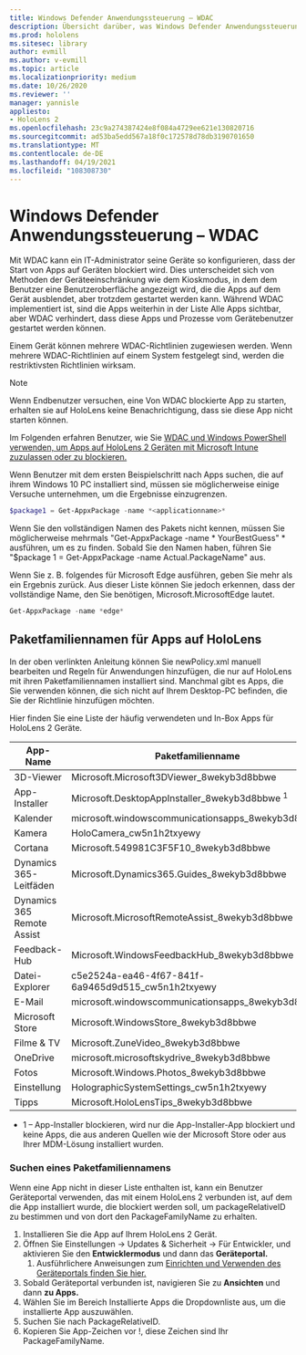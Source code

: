 ```yaml
---
title: Windows Defender Anwendungssteuerung – WDAC
description: Übersicht darüber, was Windows Defender Anwendungssteuerung ist und wie sie zum Verwalten von HoloLens Mixed Reality-Geräten verwendet wird.
ms.prod: hololens
ms.sitesec: library
author: evmill
ms.author: v-evmill
ms.topic: article
ms.localizationpriority: medium
ms.date: 10/26/2020
ms.reviewer: ''
manager: yannisle
appliesto:
- HoloLens 2
ms.openlocfilehash: 23c9a274387424e8f084a4729ee621e130820716
ms.sourcegitcommit: ad53ba5edd567a18f0c172578d78db3190701650
ms.translationtype: MT
ms.contentlocale: de-DE
ms.lasthandoff: 04/19/2021
ms.locfileid: "108308730"
---
```

# <a name="windows-defender-application-control---wdac"></a>Windows Defender Anwendungssteuerung – WDAC

Mit WDAC kann ein IT-Administrator seine Geräte so konfigurieren, dass der Start von Apps auf Geräten blockiert wird. Dies unterscheidet sich von Methoden der Geräteeinschränkung wie dem Kioskmodus, in dem dem Benutzer eine Benutzeroberfläche angezeigt wird, die die Apps auf dem Gerät ausblendet, aber trotzdem gestartet werden kann. Während WDAC implementiert ist, sind die Apps weiterhin in der Liste Alle Apps sichtbar, aber WDAC verhindert, dass diese Apps und Prozesse vom Gerätebenutzer gestartet werden können.

Einem Gerät können mehrere WDAC-Richtlinien zugewiesen werden. Wenn mehrere WDAC-Richtlinien auf einem System festgelegt sind, werden die restriktivsten Richtlinien wirksam. 

> [!NOTE]
> Wenn Endbenutzer versuchen, eine Von WDAC blockierte App zu starten, erhalten sie auf HoloLens keine Benachrichtigung, dass sie diese App nicht starten können.

Im Folgenden erfahren Benutzer, wie Sie [WDAC und Windows PowerShell verwenden, um Apps auf HoloLens 2 Geräten mit Microsoft Intune zuzulassen oder zu blockieren.](https://docs.microsoft.com/mem/intune/configuration/custom-profile-hololens)

Wenn Benutzer mit dem ersten Beispielschritt nach Apps suchen, die auf ihrem Windows 10 PC installiert sind, müssen sie möglicherweise einige Versuche unternehmen, um die Ergebnisse einzugrenzen.

```powershell
$package1 = Get-AppxPackage -name *<applicationname>*
``` 

Wenn Sie den vollständigen Namen des Pakets nicht kennen, müssen Sie möglicherweise mehrmals "Get-AppxPackage -name \* YourBestGuess" \* ausführen, um es zu finden. Sobald Sie den Namen haben, führen Sie "$package 1 = Get-AppxPackage -name Actual.PackageName" aus.

Wenn Sie z. B. folgendes für Microsoft Edge ausführen, geben Sie mehr als ein Ergebnis zurück. Aus dieser Liste können Sie jedoch erkennen, dass der vollständige Name, den Sie benötigen, Microsoft.MicrosoftEdge lautet.

```powershell
Get-AppxPackage -name *edge*
``` 

## <a name="package-family-names-for-apps-on-hololens"></a>Paketfamiliennamen für Apps auf HoloLens

In der oben verlinkten Anleitung können Sie newPolicy.xml manuell bearbeiten und Regeln für Anwendungen hinzufügen, die nur auf HoloLens mit ihren Paketfamiliennamen installiert sind. Manchmal gibt es Apps, die Sie verwenden können, die sich nicht auf Ihrem Desktop-PC befinden, die Sie der Richtlinie hinzufügen möchten.

Hier finden Sie eine Liste der häufig verwendeten und In-Box Apps für HoloLens 2 Geräte.

| App-Name                   | Paketfamilienname                                |
|----------------------------|----------------------------------------------------|
| 3D-Viewer                  | Microsoft.Microsoft3DViewer_8wekyb3d8bbwe          |
| App-Installer              | Microsoft.DesktopAppInstaller_8wekyb3d8bbwe <sup>1</sup>         |
| Kalender                   | microsoft.windowscommunicationsapps_8wekyb3d8bbwe  |
| Kamera                     | HoloCamera_cw5n1h2txyewy                           |
| Cortana                    | Microsoft.549981C3F5F10_8wekyb3d8bbwe              |
| Dynamics 365-Leitfäden        | Microsoft.Dynamics365.Guides_8wekyb3d8bbwe         |
| Dynamics 365 Remote Assist | Microsoft.MicrosoftRemoteAssist_8wekyb3d8bbwe      |
| Feedback-Hub               | Microsoft.WindowsFeedbackHub_8wekyb3d8bbwe         |
| Datei-Explorer              | c5e2524a-ea46-4f67-841f-6a9465d9d515_cw5n1h2txyewy |
| E-Mail                       | microsoft.windowscommunicationsapps_8wekyb3d8bbwe  |
| Microsoft Store            | Microsoft.WindowsStore_8wekyb3d8bbwe               |
| Filme & TV                | Microsoft.ZuneVideo_8wekyb3d8bbwe                  |
| OneDrive                   | microsoft.microsoftskydrive_8wekyb3d8bbwe          |
| Fotos                     | Microsoft.Windows.Photos_8wekyb3d8bbwe             |
| Einstellung                   | HolographicSystemSettings_cw5n1h2txyewy            |
| Tipps                       | Microsoft.HoloLensTips_8wekyb3d8bbwe               |

- 1 – App-Installer blockieren, wird nur die App-Installer-App blockiert und keine Apps, die aus anderen Quellen wie der Microsoft Store oder aus Ihrer MDM-Lösung installiert wurden.

### <a name="how-to-find-a-package-family-name"></a>Suchen eines Paketfamiliennamens

Wenn eine App nicht in dieser Liste enthalten ist, kann ein Benutzer Geräteportal verwenden, das mit einem HoloLens 2 verbunden ist, auf dem die App installiert wurde, die blockiert werden soll, um packageRelativeID zu bestimmen und von dort den PackageFamilyName zu erhalten.

1. Installieren Sie die App auf Ihrem HoloLens 2 Gerät. 
1. Öffnen Sie Einstellungen -> Updates & Sicherheit -> Für Entwickler, und aktivieren Sie den **Entwicklermodus** und dann das **Geräteportal.** 
    1. Ausführlichere Anweisungen zum [Einrichten und Verwenden des Geräteportals finden Sie hier.](https://docs.microsoft.com/windows/mixed-reality/develop/platform-capabilities-and-apis/using-the-windows-device-portal)
1. Sobald Geräteportal verbunden ist, navigieren Sie zu **Ansichten** und dann **zu Apps.** 
1. Wählen Sie im Bereich Installierte Apps die Dropdownliste aus, um die installierte App auszuwählen. 
1. Suchen Sie nach PackageRelativeID. 
1. Kopieren Sie App-Zeichen vor !, diese Zeichen sind Ihr PackageFamilyName.


